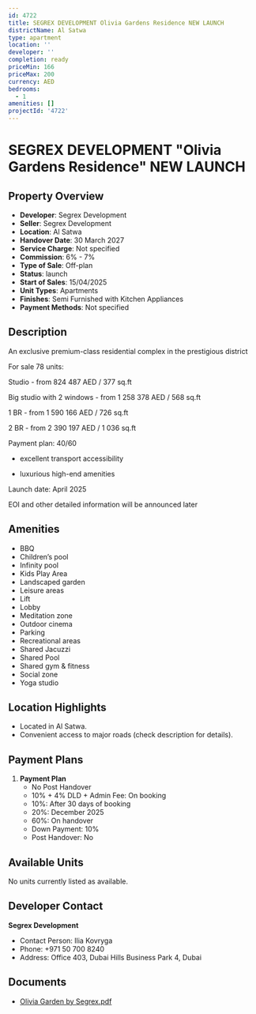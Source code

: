 ```yaml
---
id: 4722
title: SEGREX DEVELOPMENT Olivia Gardens Residence NEW LAUNCH
districtName: Al Satwa
type: apartment
location: ''
developer: ''
completion: ready
priceMin: 166
priceMax: 200
currency: AED
bedrooms:
  - 1
amenities: []
projectId: '4722'
---
```


# SEGREX DEVELOPMENT "Olivia Gardens Residence" NEW LAUNCH

## Property Overview
- **Developer**: Segrex Development
- **Seller**: Segrex Development
- **Location**: Al Satwa
- **Handover Date**: 30 March 2027
- **Service Charge**: Not specified
- **Commission**: 6% - 7%
- **Type of Sale**: Off-plan
- **Status**: launch
- **Start of Sales**: 15/04/2025
- **Unit Types**: Apartments
- **Finishes**: Semi Furnished with Kitchen Appliances
- **Payment Methods**: Not specified

## Description
An exclusive premium-class residential complex in the prestigious district



For sale 78 units:

Studio - from 824 487 AED / 377 sq.ft

Big studio with 2 windows - from 1 258 378 AED / 568 sq.ft

1 BR - from 1 590 166 AED / 726 sq.ft

2 BR - from 2 390 197 AED / 1 036 sq.ft



Payment plan: 40/60



- excellent transport accessibility

- luxurious high-end amenities



Launch date: April 2025



EOI and other detailed information will be announced later

## Amenities
- BBQ
- Children’s pool
- Infinity pool
- Kids Play Area
- Landscaped garden
- Leisure areas
- Lift
- Lobby
- Meditation zone
- Outdoor cinema
- Parking
- Recreational areas
- Shared Jacuzzi
- Shared Pool
- Shared gym & fitness
- Social zone
- Yoga studio

## Location Highlights
- Located in Al Satwa.
- Convenient access to major roads (check description for details).

## Payment Plans
1. **Payment Plan**
   - No Post Handover
   - 10% + 4% DLD + Admin Fee: On booking
   - 10%: After 30 days of booking
   - 20%: December 2025
   - 60%: On handover
   - Down Payment: 10%
   - Post Handover: No

## Available Units
No units currently listed as available.

## Developer Contact
**Segrex Development**
- Contact Person: Ilia Kovryga
- Phone: +971 50 700 8240
- Address: Office 403, Dubai Hills Business Park 4, Dubai

## Documents
- [Olivia Garden by Segrex.pdf](https://cdn.geniemap.net/2025/03/19/QdLdZp2xQATx2d5akxogARcSAjvrDx7FNZ7UrtXE.pdf)
